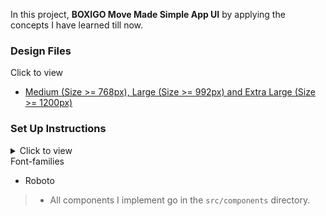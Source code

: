 In this project, **BOXIGO Move Made Simple App UI** by applying the concepts I have learned till now.

### Design Files

<summary>Click to view</summary>

- [Medium (Size >= 768px), Large (Size >= 992px) and Extra Large (Size >= 1200px)](https://assets.ccbp.in/frontend/content/react-js/nxt-trendz-cart-features-lg-output.png)

</details>

### Set Up Instructions

<details>
<summary>Click to view</summary>

- Download dependencies by running `npm install`
- Start up the app using `npm start`
</details>

<summary>Font-families</summary>

- Roboto

</details>

> - All components I implement go in the `src/components` directory.
